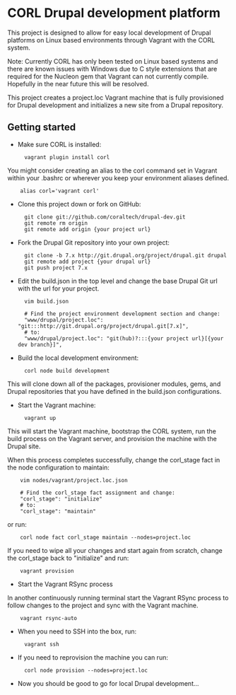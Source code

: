 
CORL Drupal development platform
================================

This project is designed to allow for easy local development of Drupal platforms
on Linux based environments through Vagrant with the CORL system.

Note:  Currently CORL has only been tested on Linux based systems and there are
known issues with Windows due to C style extensions that are required for the
Nucleon gem that Vagrant can not currently compile.  Hopefully in the near
future this will be resolved.

This project creates a project.loc Vagrant machine that is fully provisioned
for Drupal development and initializes a new site from a Drupal repository.

Getting started
---------------

* Make sure CORL is installed:

        vagrant plugin install corl

You might consider creating an alias to the corl command set in Vagrant within
your .bashrc or wherever you keep your environment aliases defined.

        alias corl='vagrant corl'

* Clone this project down or fork on GitHub:

        git clone git://github.com/coraltech/drupal-dev.git
        git remote rm origin
        git remote add origin {your project url}

* Fork the Drupal Git repository into your own project:

        git clone -b 7.x http://git.drupal.org/project/drupal.git drupal
        git remote add project {your drupal url}
        git push project 7.x

* Edit the build.json in the top level and change the base Drupal Git url with
the url for your project.

        vim build.json

        # Find the project environment development section and change:
        "www/drupal/project.loc": "git:::http://git.drupal.org/project/drupal.git[7.x]",
        # to:
        "www/drupal/project.loc": "git(hub)?:::{your project url}[{your dev branch}]",

* Build the local development environment:

        corl node build development

This will clone down all of the packages, provisioner modules, gems, and Drupal
repositories that you have defined in the build.json configurations.

* Start the Vagrant machine:

        vagrant up

This will start the Vagrant machine, bootstrap the CORL system, run the build
process on the Vagrant server, and provision the machine with the Drupal site.

When this process completes successfully, change the corl_stage fact in the node
configuration to maintain:

        vim nodes/vagrant/project.loc.json

        # Find the corl_stage fact assignment and change:
        "corl_stage": "initialize"
        # to:
        "corl_stage": "maintain"

or run:

        corl node fact corl_stage maintain --nodes=project.loc

If you need to wipe all your changes and start again from scratch, change the
corl_stage back to "initialize" and run:

        vagrant provision

* Start the Vagrant RSync process

In another continuously running terminal start the Vagrant RSync process to
follow changes to the project and sync with the Vagrant machine.

        vagrant rsync-auto

* When you need to SSH into the box, run:

        vagrant ssh

* If you need to reprovision the machine you can run:

        corl node provision --nodes=project.loc

* Now you should be good to go for local Drupal development...
